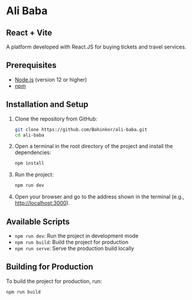 # Ali Baba

## React + Vite

A platform developed with React.JS for buying tickets and travel services.

## Prerequisites

- [Node.js](https://nodejs.org/) (version 12 or higher)
- [npm](https://www.npmjs.com/)

## Installation and Setup

1. Clone the repository from GitHub:
    ```bash
    git clone https://github.com/Bahinkor/ali-baba.git
    cd ali-baba
    ```

2. Open a terminal in the root directory of the project and install the dependencies:
    ```bash
    npm install
    ```

3. Run the project:
    ```bash
    npm run dev
    ```

4. Open your browser and go to the address shown in the terminal (e.g., [http://localhost:3000](http://localhost:3000)).

## Available Scripts

- `npm run dev`: Run the project in development mode
- `npm run build`: Build the project for production
- `npm run serve`: Serve the production build locally

## Building for Production

To build the project for production, run:
```bash
npm run build
